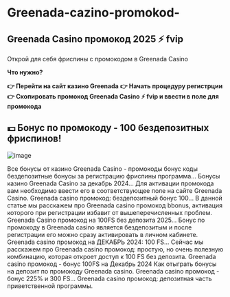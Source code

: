 # Greenada-cazino-promokod-

## Greenada Casino промокод 2025 ⚡️ fvip 

Открой для себя фриспины с промокодом в Greenada Casino 

**Что нужно?**

**👉 Перейти на сайт казино Greenada**
**👉 Начать процедуру регистрции**
**👉 Скопировать промокод Greenada Casino ⚡️ fvip и ввести в поле для промокода**

## 💵  Бонус по промокоду - 100 бездепозитных фриспинов!

![image](https://github.com/user-attachments/assets/c5d9635f-5011-44d6-8485-950998dfbffb)


Все бонусы от казино Greenada Casino - промокоды бонус коды бездепозитные бонусы за регистрацию фриспины программа...
Бонусы казино Greenada Casino за декабрь 2024...
Для активации промокода вам необходимо ввести его в соответствующее поле на сайте Greenada Casino.
Greenada casino промокод: бездепозитный бонус 100...
В данной статье мы расскажем про Greenada casino промокод bbonus, активация которого при регистрации избавит от вышеперечисленных проблем.
Greenada Casino промокод на 100FS без депозита 2025...
Бонус по промокоду в Greenada casino является бездепозитым и после регистрации его можно сразу активировать в личном кабинете.
Greenada casino промокод на ДЕКАБРЬ 2024: 100 FS...
Сейчас мы расскажем про Greenada casino промокод: простую, но очень полезную комбинацию, которая откроет доступ к 100 FS без депозита.
Greenada casino промокод - бонус 100FS на Декабрь 2024
Как отыграть бонусы на депозит по промокоду Greenada casino.
Greenada casino промокод - бонус 225% и 300 FS...
Greenada casino промокод: депозитная часть приветственной программы.
